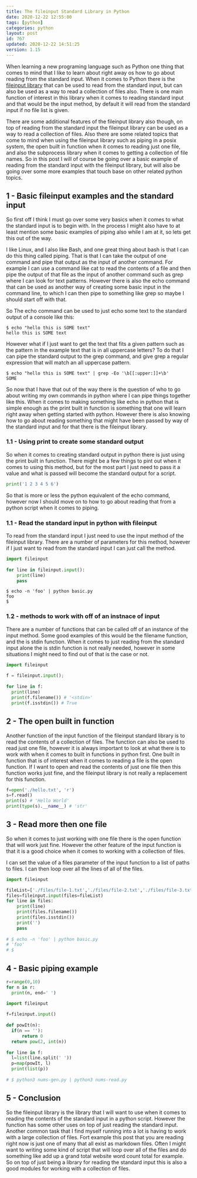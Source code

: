 ```yaml
---
title: The fileinput Standard Library in Python 
date: 2020-12-22 12:55:00
tags: [python]
categories: python
layout: post
id: 767
updated: 2020-12-22 14:51:25
version: 1.15
---
```


When learning a new programing language such as Python one thing that comes to mind that I like to learn about right away os how to go about reading from the standard input. When it comes to Python there is the [fileinput library](https://docs.python.org/3.7/library/fileinput.html) that can be used to read from the standard input, but can also be used as a way to read a collection of files also. There is one main function of interest in this library when it comes to reading standard input and that would be the input method, by default it will read from the standard input if no file list is given.

There are some additional features of the fileinput library also though, on top of reading from the standard input the fileinput library can be used as a way to read a collection of files. Also there are some related topics that come to mind when using the fileinput library such as piping in a posix system, the open built in function when it comes to reading just one file, and also the subprocess library when it comes to getting a collection of file names. So in this post I will of course be going over a basic example of reading from the standard input with the fileinput library, but will also be going over some more examples that touch base on other related python topics.

<!-- more -->

## 1 - Basic fileinput examples and the standard input

So first off I think I must go over some very basics when it comes to what the standard input is to begin with. In the process I might also have to at least mention some basic examples of piping also while I am at it, so lets get this out of the way.

I like Linux, and I also like Bash, and one great thing about bash is that I can do this thing called piping. That is that I can take the output of one command and pipe that output as the input of another command. For example I can use a command like cat to read the contents of a file and then pipe the output of that file as the input of another command such as grep where I can look for text patterns. However there is also the echo command that can be used as another way of creating some basic input in the command line, to which I can then pipe to something like grep so maybe I should start off with that.

So The echo command can be used to just echo some text to the standard output of a console like this:

```
$ echo "hello this is SOME text"
hello this is SOME text
```

However what if I just want to get the text that fits a given pattern such as the pattern in the example text that is in all uppercase letters? To do that I can pipe the standard output to the grep command, and give grep a regular expression that will match an all uppercase pattern.

```
$ echo "hello this is SOME text" | grep -Eo '\b[[:upper:]]+\b'
SOME
```

So now that I have that out of the way there is the question of who to go about writing my own commands in python where I can pipe things together like this. When it comes to making something like echo in python that is simple enough as the print built in function is something that one will learn right away when getting started with python. However there is also knowing how to go about reading something that might have been passed by way of the standard input and for that there is the fileinput library.

### 1.1 - Using print to create some standard output

So when it comes to creating standard output in python there is just using the print built in function. There might be a few things to pint out when it comes to using this method, but for the most part I just need to pass it a value and what is passed will become the standard output for a script.

```python
print('1 2 3 4 5 6')
```

So that is more or less the python equivalent of the echo command, however now I should move on to how to go about reading that from a python script when it comes to piping.

### 1.1 - Read the standard input in python with fileinput

To read from the standard input I just need to use the input method of the fileinput library. There are a number of parameters for this method, however if I just want to read from the standard input I can just call the method.

```python
import fileinput
 
for line in fileinput.input():
    print(line)
    pass
```

```
$ echo -n 'foo' | python basic.py
foo
$
```

### 1.2 - methods to work with off of an instnace of input

There are a number of functions that can be called off of an instance of the input method. Some good examples of this would be the filename function, and the is stdin function. When it comes to just reading from the standard input alone the is stdin function is not really needed, however in some situations I might need to find out of that is the case or not.

```python
import fileinput
 
f = fileinput.input();
 
for line in f:
  print(line)
  print(f.filename()) # '<stdin>'
  print(f.isstdin()) # True
```

## 2 - The open built in function

Another function of the input function of the fileinput standard library is to read the contents of a collection of files. The function can also be used to read just one file, however it is always important to look at what there is to work with when it comes to built in functions in python first. One built in function that is of interest when it comes to reading a file is the open function. If I want to open and read the contents of just one file then this function works just fine, and the fileinput library is not really a replacement for this function.

```python
f=open('./hello.txt', 'r')
s=f.read()
print(s) # 'Hello World'
print(type(s).__name__) # 'str'
```

## 3 - Read more then one file

So when it comes to just working with one file there is the open function that will work just fine. However the other feature of the input function is that it is a good choice when it comes to working with a collection of files.

I can set the value of a files parameter of the input function to a list of paths to files. I can then loop over all the lines of all of the files.

```python
import fileinput

fileList=['./files/file-1.txt','./files/file-2.txt','./files/file-3.txt']
files=fileinput.input(files=fileList)
for line in files:
    print(line)
    print(files.filename())
    print(files.isstdin())
    print('')
    pass
 
# $ echo -n 'foo' | python basic.py
# 'foo'
# $
```

## 4 - Basic piping example

```python
r=range(0,10)
for n in r:
  print(n, end=' ')
```

```python
import fileinput
 
f=fileinput.input()
 
def powIt(n):
  if(n == ''):
      return 0
  return pow(2, int(n))
 
for line in f:
  l=list(line.split(' '))
  p=map(powIt, l)
  print(list(p))
  
# $ python3 nums-gen.py | python3 nums-read.py
```

## 5 - Conclusion

So the fileinput library is the library that I will want to use when it comes to reading the contents of the standard input in a python script. However the function has some other uses on top of just reading the standard input. Another common task that I find myself running into a lot is having to work with a large collection of files. Fort example this post that you are reading right now is just one of many that all exist as markdown files. Often I might want to writing some kind of script that will loop over all of the files and do something like add up a grand total website word count total for example. So on top of just being a library for reading the standard input this is also a good modules for working with a collection of files.
